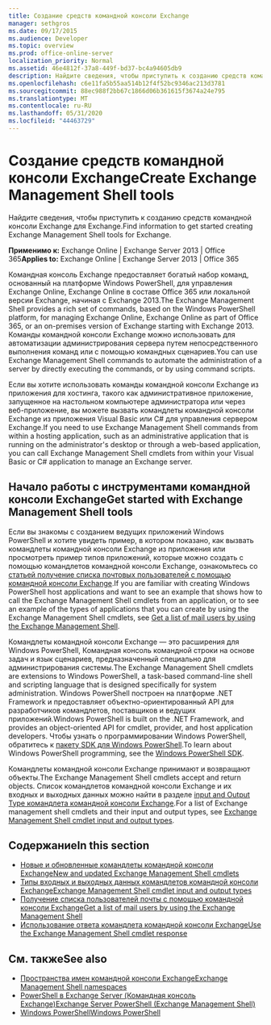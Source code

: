 ```yaml
---
title: Создание средств командной консоли Exchange
manager: sethgros
ms.date: 09/17/2015
ms.audience: Developer
ms.topic: overview
ms.prod: office-online-server
localization_priority: Normal
ms.assetid: 46e4812f-37a8-449f-bd37-bc4a94605db9
description: Найдите сведения, чтобы приступить к созданию средств командной консоли Exchange для Exchange.
ms.openlocfilehash: c6e11fa5b55aa514b12f4f52bc9346ac213d3781
ms.sourcegitcommit: 88ec988f2bb67c1866d06b361615f3674a24e795
ms.translationtype: MT
ms.contentlocale: ru-RU
ms.lasthandoff: 05/31/2020
ms.locfileid: "44463729"
---
```

# <a name="create-exchange-management-shell-tools"></a><span data-ttu-id="66f39-103">Создание средств командной консоли Exchange</span><span class="sxs-lookup"><span data-stu-id="66f39-103">Create Exchange Management Shell tools</span></span>

<span data-ttu-id="66f39-104">Найдите сведения, чтобы приступить к созданию средств командной консоли Exchange для Exchange.</span><span class="sxs-lookup"><span data-stu-id="66f39-104">Find information to get started creating Exchange Management Shell tools for Exchange.</span></span>

<span data-ttu-id="66f39-105">**Применимо к:** Exchange Online | Exchange Server 2013 | Office 365</span><span class="sxs-lookup"><span data-stu-id="66f39-105">**Applies to:** Exchange Online | Exchange Server 2013 | Office 365</span></span>
  
<span data-ttu-id="66f39-106">Командная консоль Exchange предоставляет богатый набор команд, основанный на платформе Windows PowerShell, для управления Exchange Online, Exchange Online в составе Office 365 или локальной версии Exchange, начиная с Exchange 2013.</span><span class="sxs-lookup"><span data-stu-id="66f39-106">The Exchange Management Shell provides a rich set of commands, based on the Windows PowerShell platform, for managing Exchange Online, Exchange Online as part of Office 365, or an on-premises version of Exchange starting with Exchange 2013.</span></span> <span data-ttu-id="66f39-107">Команды командной консоли Exchange можно использовать для автоматизации администрирования сервера путем непосредственного выполнения команд или с помощью командных сценариев.</span><span class="sxs-lookup"><span data-stu-id="66f39-107">You can use Exchange Management Shell commands to automate the administration of a server by directly executing the commands, or by using command scripts.</span></span>
  
<span data-ttu-id="66f39-108">Если вы хотите использовать команды командной консоли Exchange из приложения для хостинга, такого как административное приложение, запущенное на настольном компьютере администратора или через веб-приложение, вы можете вызвать командлеты командной консоли Exchange из приложения Visual Basic или C# для управления сервером Exchange.</span><span class="sxs-lookup"><span data-stu-id="66f39-108">If you need to use Exchange Management Shell commands from within a hosting application, such as an administrative application that is running on the administrator's desktop or through a web-based application, you can call Exchange Management Shell cmdlets from within your Visual Basic or C# application to manage an Exchange server.</span></span>
  
## <a name="get-started-with-exchange-management-shell-tools"></a><span data-ttu-id="66f39-109">Начало работы с инструментами командной консоли Exchange</span><span class="sxs-lookup"><span data-stu-id="66f39-109">Get started with Exchange Management Shell tools</span></span>
<span data-ttu-id="66f39-110"><a name="SP15GettingStartedTemplate_WhatDoYouNeed"> </a></span><span class="sxs-lookup"><span data-stu-id="66f39-110"><a name="SP15GettingStartedTemplate_WhatDoYouNeed"> </a></span></span>

<span data-ttu-id="66f39-111">Если вы знакомы с созданием ведущих приложений Windows PowerShell и хотите увидеть пример, в котором показано, как вызвать командлеты командной консоли Exchange из приложения или просмотреть пример типов приложений, которые можно создать с помощью командлетов командной консоли Exchange, ознакомьтесь со [статьей получение списка почтовых пользователей с помощью командной консоли Exchange](how-to-get-a-list-of-mail-users-by-using-the-exchange-management-shell.md).</span><span class="sxs-lookup"><span data-stu-id="66f39-111">If you are familiar with creating Windows PowerShell host applications and want to see an example that shows how to call the Exchange Management Shell cmdlets from an application, or to see an example of the types of applications that you can create by using the Exchange Management Shell cmdlets, see [Get a list of mail users by using the Exchange Management Shell](how-to-get-a-list-of-mail-users-by-using-the-exchange-management-shell.md).</span></span>
  
<span data-ttu-id="66f39-112">Командлеты командной консоли Exchange — это расширения для Windows PowerShell, Командная консоль командной строки на основе задач и язык сценариев, предназначенный специально для администрирования системы.</span><span class="sxs-lookup"><span data-stu-id="66f39-112">The Exchange Management Shell cmdlets are extensions to Windows PowerShell, a task-based command-line shell and scripting language that is designed specifically for system administration.</span></span> <span data-ttu-id="66f39-113">Windows PowerShell построен на платформе .NET Framework и предоставляет объектно-ориентированный API для разработчиков командлетов, поставщиков и ведущих приложений.</span><span class="sxs-lookup"><span data-stu-id="66f39-113">Windows PowerShell is built on the .NET Framework, and provides an object-oriented API for cmdlet, provider, and host application developers.</span></span> <span data-ttu-id="66f39-114">Чтобы узнать о программировании Windows PowerShell, обратитесь к [пакету SDK для Windows PowerShell](https://msdn.microsoft.com/library/dd835506%28VS.85%29.aspx).</span><span class="sxs-lookup"><span data-stu-id="66f39-114">To learn about Windows PowerShell programming, see the [Windows PowerShell SDK](https://msdn.microsoft.com/library/dd835506%28VS.85%29.aspx).</span></span>
  
<span data-ttu-id="66f39-115">Командлеты командной консоли Exchange принимают и возвращают объекты.</span><span class="sxs-lookup"><span data-stu-id="66f39-115">The Exchange Management Shell cmdlets accept and return objects.</span></span> <span data-ttu-id="66f39-116">Список командлетов командной консоли Exchange и их входных и выходных данных можно найти в разделе [input and Output Type командлета командной консоли Exchange](exchange-management-shell-cmdlet-input-and-output-types.md).</span><span class="sxs-lookup"><span data-stu-id="66f39-116">For a list of Exchange management shell cmdlets and their input and output types, see [Exchange Management Shell cmdlet input and output types](exchange-management-shell-cmdlet-input-and-output-types.md).</span></span>
  
## <a name="in-this-section"></a><span data-ttu-id="66f39-117">Содержание</span><span class="sxs-lookup"><span data-stu-id="66f39-117">In this section</span></span>

- [<span data-ttu-id="66f39-118">Новые и обновленные командлеты командной консоли Exchange</span><span class="sxs-lookup"><span data-stu-id="66f39-118">New and updated Exchange Management Shell cmdlets</span></span>](new-and-updated-exchange-management-shell-cmdlets.md)  
- [<span data-ttu-id="66f39-119">Типы входных и выходных данных командлетов командной консоли Exchange</span><span class="sxs-lookup"><span data-stu-id="66f39-119">Exchange Management Shell cmdlet input and output types</span></span>](exchange-management-shell-cmdlet-input-and-output-types.md)
- [<span data-ttu-id="66f39-120">Получение списка пользователей почты с помощью командной консоли Exchange</span><span class="sxs-lookup"><span data-stu-id="66f39-120">Get a list of mail users by using the Exchange Management Shell</span></span>](how-to-get-a-list-of-mail-users-by-using-the-exchange-management-shell.md)
- [<span data-ttu-id="66f39-121">Использование ответа командлета командной консоли Exchange</span><span class="sxs-lookup"><span data-stu-id="66f39-121">Use the Exchange Management Shell cmdlet response</span></span>](how-to-use-the-exchange-management-shell-cmdlet-response.md)


## <a name="see-also"></a><span data-ttu-id="66f39-122">См. также</span><span class="sxs-lookup"><span data-stu-id="66f39-122">See also</span></span>

- [<span data-ttu-id="66f39-123">Пространства имен командной консоли Exchange</span><span class="sxs-lookup"><span data-stu-id="66f39-123">Exchange Management Shell namespaces</span></span>](exchange-management-shell-namespaces.md)  
- [<span data-ttu-id="66f39-124">PowerShell в Exchange Server (Командная консоль Exchange)</span><span class="sxs-lookup"><span data-stu-id="66f39-124">Exchange Server PowerShell (Exchange Management Shell)</span></span>](https://docs.microsoft.com/powershell/exchange/exchange-server/exchange-management-shell?view=exchange-ps)  
- [<span data-ttu-id="66f39-125">Windows PowerShell</span><span class="sxs-lookup"><span data-stu-id="66f39-125">Windows PowerShell</span></span>](https://msdn.microsoft.com/library/dd835506%28v=vs.85%29.aspx)
    

